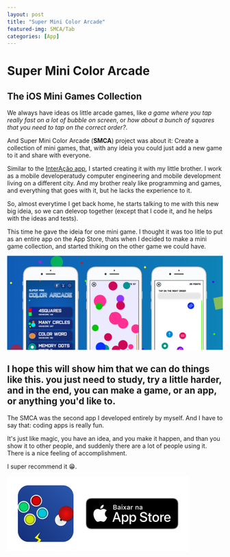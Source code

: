 ```yaml
---
layout: post
title: "Super Mini Color Arcade"
featured-img: SMCA/Tab
categories: [App]
---
```


# Super Mini Color Arcade
## The iOS Mini Games Collection

We always have ideas os little arcade games, like *a game where you tap really fast on a lot of bubble on screen*, or *how about a bunch of squares that you need to tap on the correct order?*.

And Super Mini Color Arcade (**SMCA**) project was about it: Create a collection of mini games, that, with any ideia you could just add a new game to it and share with everyone.

Similar to the [InterAção app](https://giovaninppc.github.io/InterAcao/), I started creating it with my little brother. I work as a mobile developeratudy computer engineering and mobile development living on a different city. And my brother realy like programming and games, and everything that goes with it, but he lacks the experience to it.

So, almost everytime I get back home, he starts talking to me with this new big ideia, so we can delevop together (except that I code it, and he helps with the ideas and tests).

This time he gave the ideia for one mini game. I thought it was too litle to put as an entire app on the App Store, thats when I decided to make a mini game collection, and started thiking on the other game we could have.

![Super Mini Color Arcade Screenshots](../assets/img/posts/SMCA/screenshot1.png)

I hope this will show him that we can do things like this. you just need to study, try a little harder, and in the end, you can make a game, or an app, or anything you'd like to.
---

The SMCA was the second app I developed entirely by myself.
And I have to say that: coding apps is really fun.

It's just like magic, you have an idea, and you make it happen, and than you show it to other people, and suddenly there are a lot of people using it.
There is a nice feeling of accomplishment.

I super recommend it 😁.

![Super Mini Color Arcade Download Image](../assets/img/posts/SMCA/download.png)
